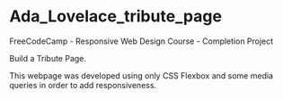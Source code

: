 # Ada_Lovelace_tribute_page
FreeCodeCamp - Responsive Web Design Course - Completion Project

Build a Tribute Page.

This webpage was developed using only CSS Flexbox and some media queries in order to add responsiveness.
